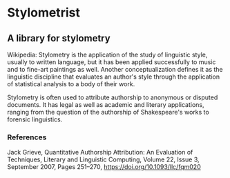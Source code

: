 # Stylometrist
## A library for stylometry


Wikipedia: Stylometry is the application of the study of linguistic style, usually to written language, but it has been applied successfully to music and to fine-art paintings as well. Another conceptualization defines it as the linguistic discipline that evaluates an author's style through the application of statistical analysis to a body of their work.


Stylometry is often used to attribute authorship to anonymous or disputed documents. It has legal as well as academic and literary applications, ranging from the question of the authorship of Shakespeare's works to forensic linguistics.


### References

Jack Grieve, Quantitative Authorship Attribution: An Evaluation of Techniques, Literary and Linguistic Computing, Volume 22, Issue 3, September 2007, Pages 251–270, https://doi.org/10.1093/llc/fqm020
